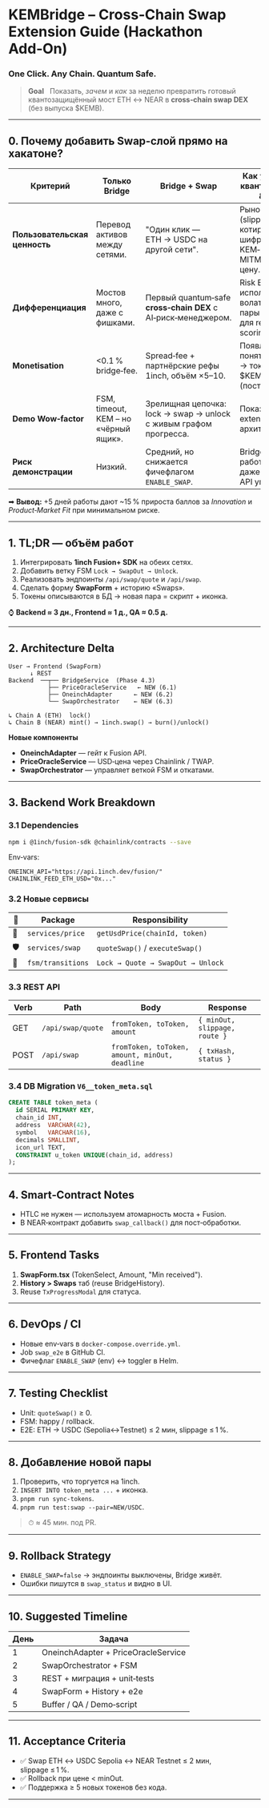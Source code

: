 # KEMBridge – Cross‑Chain **Swap** Extension Guide (Hackathon Add‑On)

### One Click. Any Chain. Quantum Safe.

> **Goal**   Показать, _зачем_ и _как_ за неделю превратить готовый квантозащищённый мост ETH ↔ NEAR в **cross‑chain swap DEX** (без выпуска \$KEMB).

---

## 0. Почему добавить Swap‑слой прямо на хакатоне?

| Критерий                      | Только Bridge                         | Bridge + Swap                                                     | Как усиливается квантовая защита & Risk‑AI                                            |
| ----------------------------- | ------------------------------------- | ----------------------------------------------------------------- | ------------------------------------------------------------------------------------- |
| **Пользовательская ценность** | Перевод активов между сетями.         | "Один клик — ETH → USDC на другой сети".                          | Рыночные данные (slippage, котировка) шифруются KEM‑подписями: MITM не подменит цену. |
| **Дифференциация**            | Мостов много, даже с фишками.         | Первый quantum‑safe **cross‑chain DEX** с AI‑риск‑менеджером.     | Risk Engine теперь использует волатильность пары и gas‑price для real‑time scoring.   |
| **Monetisation**              | <0.1 % bridge‑fee.                    | Spread‑fee + партнёрские рефы 1inch, объём ×5–10.                 | Появляется понятная выручка → токеномика \$KEMB (пост‑MVP).                           |
| **Demo Wow‑factor**           | FSM, timeout, KEM – но «чёрный ящик». | Зрелищная цепочка: lock → swap → unlock с живым графом прогресса. | Показывает extensibility архитектуры FSM.                                             |
| **Риск демонстрации**         | Низкий.                               | Средний, но снижается фичефлагом `ENABLE_SWAP`.                   | Bridge остаётся работоспособным, даже если Fusion API упадёт.                         |

➡ **Вывод:** +5 дней работы дают \~15 % прироста баллов за _Innovation_ и _Product‑Market Fit_ при минимальном риске.

---

## 1. TL;DR — объём работ

1. Интегрировать **1inch Fusion+ SDK** на обеих сетях.
2. Добавить ветку FSM `Lock → SwapOut → Unlock`.
3. Реализовать эндпоинты `/api/swap/quote` и `/api/swap`.
4. Сделать форму **SwapForm** + историю «Swaps».
5. Токены описываются в БД → новая пара = скрипт + иконка.

⌚ **Backend ≈ 3 дн., Frontend ≈ 1 д., QA ≈ 0.5 д.**

---

## 2. Architecture Delta

```
User → Frontend (SwapForm)
      ↓ REST
Backend  ──┬── BridgeService  (Phase 4.3)
           ├── PriceOracleService   ← NEW (6.1)
           ├── OneinchAdapter      ← NEW (6.2)
           └── SwapOrchestrator    ← NEW (6.3)

↳ Chain A (ETH)  lock()
↳ Chain B (NEAR) mint() → 1inch.swap() → burn()/unlock()
```

**Новые компоненты**

- **OneinchAdapter** — гейт к Fusion API.
- **PriceOracleService** — USD‑цена через Chainlink / TWAP.
- **SwapOrchestrator** — управляет веткой FSM и откатами.

---

## 3. Backend Work Breakdown

### 3.1 Dependencies

```bash
npm i @1inch/fusion-sdk @chainlink/contracts --save
```

Env‑vars:

```text
ONEINCH_API="https://api.1inch.dev/fusion/"
CHAINLINK_FEED_ETH_USD="0x..."
```

### 3.2 Новые сервисы

| 🚩  | Package           | Responsibility                    |
| --- | ----------------- | --------------------------------- |
| 🧩  | `services/price`  | `getUsdPrice(chainId, token)`     |
| 🛡️  | `services/swap`   | `quoteSwap()` / `executeSwap()`   |
| 🔄  | `fsm/transitions` | `Lock → Quote → SwapOut → Unlock` |

### 3.3 REST API

| Verb | Path              | Body                                           | Response                      |
| ---- | ----------------- | ---------------------------------------------- | ----------------------------- |
| GET  | `/api/swap/quote` | `fromToken, toToken, amount`                   | `{ minOut, slippage, route }` |
| POST | `/api/swap`       | `fromToken, toToken, amount, minOut, deadline` | `{ txHash, status }`          |

### 3.4 DB Migration `V6__token_meta.sql`

```sql
CREATE TABLE token_meta (
  id SERIAL PRIMARY KEY,
  chain_id INT,
  address  VARCHAR(42),
  symbol   VARCHAR(16),
  decimals SMALLINT,
  icon_url TEXT,
  CONSTRAINT u_token UNIQUE(chain_id, address)
);
```

---

## 4. Smart‑Contract Notes

- HTLC не нужен — используем атомарность моста + Fusion.
- В NEAR‑контракт добавить `swap_callback()` для пост‑обработки.

---

## 5. Frontend Tasks

1. **SwapForm.tsx** (TokenSelect, Amount, "Min received").
2. **History > Swaps** таб (reuse BridgeHistory).
3. Reuse `TxProgressModal` для статуса.

---

## 6. DevOps / CI

- Новые env‑vars в `docker-compose.override.yml`.
- Job `swap_e2e` в GitHub CI.
- Фичефлаг `ENABLE_SWAP` (env) ↔ toggler в Helm.

---

## 7. Testing Checklist

- Unit: `quoteSwap()` ≥ 0.
- FSM: happy / rollback.
- E2E: ETH → USDC (Sepolia↔Testnet) ≤ 2 мин, slippage ≤ 1 %.

---

## 8. Добавление новой пары

1. Проверить, что торгуется на 1inch.
2. `INSERT INTO token_meta ...` + иконка.
3. `pnpm run sync-tokens`.
4. `pnpm run test:swap --pair=NEW/USDC`.

> ⏱ ≈ 45 мин. под PR.

---

## 9. Rollback Strategy

- `ENABLE_SWAP=false` → эндпоинты выключены, Bridge живёт.
- Ошибки пишутся в `swap_status` и видно в UI.

---

## 10. Suggested Timeline

| День | Задача                              |
| ---- | ----------------------------------- |
| 1    | OneinchAdapter + PriceOracleService |
| 2    | SwapOrchestrator + FSM              |
| 3    | REST + миграция + unit‑tests        |
| 4    | SwapForm + History + e2e            |
| 5    | Buffer / QA / Demo‑script           |

---

## 11. Acceptance Criteria

- ✅ Swap ETH ↔ USDC Sepolia ↔ NEAR Testnet ≤ 2 мин, slippage ≤ 1 %.
- ✅ Rollback при цене < minOut.
- ✅ Поддержка ≥ 5 новых токенов без кода.

---
